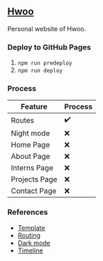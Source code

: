 ## [Hwoo](https://hui-hwoo.github.io/hwoo/)

Personal website of Hwoo.

### Deploy to GitHub Pages

1. `npm run predeploy`
1. `npm run deploy`

### Process

| Feature       | Process            |
| ------------- | ------------------ |
| Routes        | :heavy_check_mark: |
| Night mode    | :x:                |
| Home Page     | :x:                |
| About Page    | :x:                |
| Interns Page  | :x:                |
| Projects Page | :x:                |
| Contact Page  | :x:                |

### References

-   [Template](https://alshedivat.github.io/al-folio/projects/)
-   [Routing](https://reactrouter.com/web/guides/quick-start)
-   [Dark mode](https://css-tricks.com/a-complete-guide-to-dark-mode-on-the-web/#aa-using-server-side-scripts)
-   [Timeline](https://codepen.io/ManasaGowlikar/pen/WBMdNM?editors=1100)
